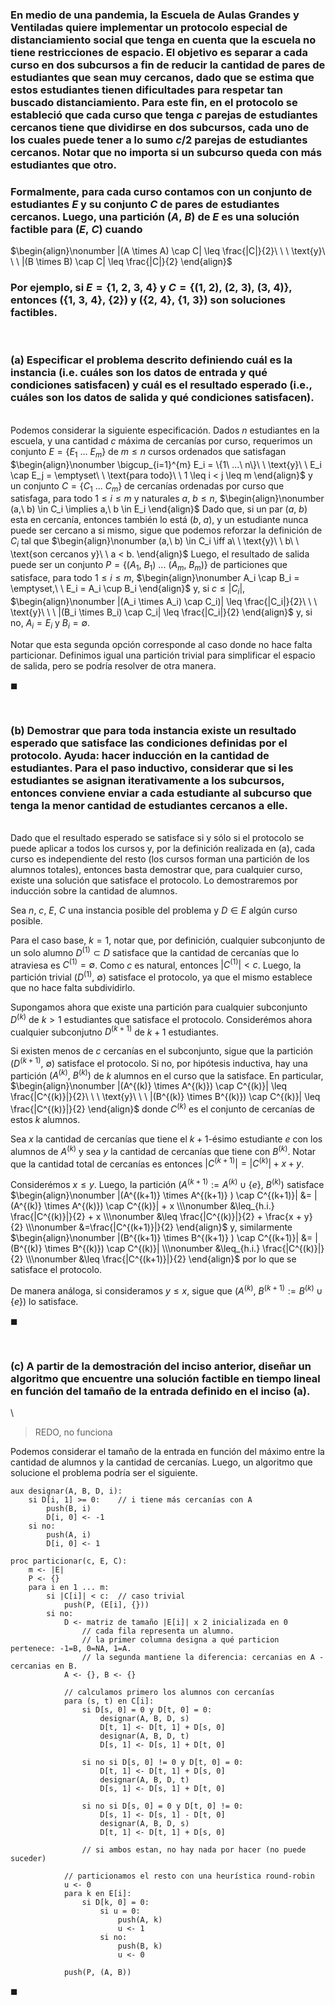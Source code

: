 ### En medio de una pandemia, la Escuela de Aulas Grandes y Ventiladas quiere implementar un protocolo especial de distanciamiento social que tenga en cuenta que la escuela no tiene restricciones de espacio. El objetivo es separar a cada curso en dos subcursos a fin de reducir la cantidad de pares de estudiantes que sean muy cercanos, dado que se estima que estos estudiantes tienen dificultades para respetar tan buscado distanciamiento. Para este fin, en el protocolo se estableció que cada curso que tenga $c$ parejas de estudiantes cercanos tiene que dividirse en dos subcursos, cada uno de los cuales puede tener a lo sumo $c/2$ parejas de estudiantes cercanos. Notar que no importa si un subcurso queda con más estudiantes que otro.

### Formalmente, para cada curso contamos con un conjunto de estudiantes $E$ y su conjunto $C$ de pares de estudiantes cercanos. Luego, una partición $(A,\ B)$ de $E$ es una solución factible para $(E,\ C)$ cuando 

$\begin{align}\nonumber
    |(A \times A) \cap C| \leq \frac{|C|}{2}\ \ \ \text{y}\ \ \ |(B \times B) \cap C| \leq \frac{|C|}{2}
\end{align}$

### Por ejemplo, si $E = \{1,\ 2,\ 3,\ 4\}$ y $C = \{(1,\ 2),\ (2,\ 3),\ (3,\ 4)\}$, entonces $(\{1,\ 3,\ 4\},\ \{2\})$ y $(\{2,\ 4\},\ \{1,\ 3\})$ son soluciones factibles.

<br>

### (a) Especificar el problema descrito definiendo cuál es la instancia (i.e. cuáles son los datos de entrada y qué condiciones satisfacen) y cuál es el resultado esperado (i.e., cuáles son los datos de salida y qué condiciones satisfacen).

\
Podemos considerar la siguiente especificación. Dados $n$ estudiantes en la escuela, y una cantidad $c$ máxima de cercanías por curso, requerimos un conjunto $E = \{E_1\ ...\ E_m\}$ de $m \leq n$ cursos ordenados que satisfagan
$\begin{align}\nonumber
    \bigcup_{i=1}^{m} E_i = \{1\ ...\ n\}\ \ \text{y}\ \ E_i \cap E_j = \emptyset\ \ \text{para todo}\ \ 1 \leq i < j \leq m
\end{align}$
y un conjunto $C = \{C_1\ ...\ C_m\}$ de cercanías ordenadas por curso que satisfaga, para todo $1 \leq i \leq m$ y naturales $a,\ b \leq n$,
$\begin{align}\nonumber
    (a,\ b) \in C_i \implies a,\ b \in E_i
\end{align}$ 
Dado que, si un par $(a,\ b)$ esta en cercanía, entonces también lo está $(b,\ a)$, y un estudiante nunca puede ser cercano a si mismo, sigue que podemos reforzar la definición de $C_i$ tal que 
$\begin{align}\nonumber
 (a,\ b) \in C_i \iff a\ \ \text{y}\ \ b\ \ \text{son cercanos y}\ \ a < b.    
\end{align}$
Luego, el resultado de salida puede ser un conjunto $P = \{(A_1,\ B_1)\ ...\ (A_m,\ B_m)\}$ de particiones que satisface, para todo $1 \leq i \leq m$,
$\begin{align}\nonumber
    A_i \cap B_i = \emptyset,\ \ E_i = A_i \cup B_i
\end{align}$
y, si $c \leq |C_i|$,
$\begin{align}\nonumber
     |(A_i \times A_i) \cap C_i)| \leq \frac{|C_i|}{2}\ \ \ \text{y}\ \ \ |(B_i \times B_i) \cap C_i| \leq \frac{|C_i|}{2}
\end{align}$
y, si no, $A_i = E_i$ y $B_i = \emptyset$. 

Notar que esta segunda opción corresponde al caso donde no hace falta particionar. Definimos igual una partición trivial para simplificar el espacio de salida, pero se podría resolver de otra manera.

$\blacksquare$


<br>

### (b) Demostrar que para toda instancia existe un resultado esperado que satisface las condiciones definidas por el protocolo. Ayuda: hacer inducción en la cantidad de estudiantes. Para el paso inductivo, considerar que si les estudiantes se asignan iterativamente a los subcursos, entonces conviene enviar a cada estudiante al subcurso que tenga la menor cantidad de estudiantes cercanos a elle.

\
Dado que el resultado esperado se satisface si y sólo si el protocolo se puede aplicar a todos los cursos y, por la definición realizada en (a), cada curso es independiente del resto (los cursos forman una partición de los alumnos totales), entonces basta demostrar que, para cualquier curso, existe una solución que satisface el protocolo. Lo demostraremos por inducción sobre la cantidad de alumnos.

Sea $n,\ c,\ E,\ C$ una instancia posible del problema y $D \in E$ algún curso posible. 

Para el caso base, $k = 1$, notar que, por definición, cualquier subconjunto de un solo alumno $D^{(1)} \subset D$ satisface que la cantidad de cercanías que lo atraviesa es $C^{(1)} = \emptyset$. Como $c$ es natural, entonces $|C^{(1)}| < c$. Luego, la partición trivial $(D^{(1)},\ \emptyset)$ satisface el protocolo, ya que el mismo establece que no hace falta subdividirlo.

Supongamos ahora que existe una partición para cualquier subconjunto $D^{(k)}$ de $k > 1$ estudiantes que satisface el protocolo. Considerémos ahora cualquier subconjutno $D^{(k+1)}$ de $k + 1$ estudiantes. 

Si existen menos de $c$ cercanías en el subconjunto, sigue que la partición $(D^{(k+1)},\ \emptyset)$ satisface el protocolo. Si no, por hipótesis inductiva, hay una partición $(A^{(k)},\ B^{(k)})$ de $k$ alumnos en el curso que la satisface. En particular,
$\begin{align}\nonumber
    |(A^{(k)} \times A^{(k)}) \cap C^{(k)}| \leq \frac{|C^{(k)}|}{2}\ \ \ \text{y}\ \ \ |(B^{(k)} \times B^{(k)}) \cap C^{(k)}| \leq \frac{|C^{(k)}|}{2}
\end{align}$
donde $C^{(k)}$ es el conjunto de cercanías de estos $k$ alumnos.

Sea $x$ la cantidad de cercanías que tiene el $k + 1$-ésimo estudiante $e$ con los alumnos de $A^{(k)}$ y sea $y$ la cantidad de cercanías que tiene con $B^{(k)}$. Notar que la cantidad total de cercanías es entonces $|C^{(k+1)}| = |C^{(k)}| + x + y$. 

Considerémos $x \leq y$. Luego, la partición $(A^{(k+1)} := A^{(k)} \cup \{e\},\ B^{(k)})$ satisface
$\begin{align}\nonumber
    |(A^{(k+1)}  \times A^{(k+1)} ) \cap C^{(k+1)}| 
        &= |(A^{(k)} \times A^{(k)}) \cap C^{(k)}| + x \\\nonumber
        &\leq_{h.i.} \frac{|C^{(k)}|}{2} + x \\\nonumber
        &\leq \frac{|C^{(k)}|}{2} + \frac{x + y}{2} \\\nonumber
        &=\frac{|C^{(k+1)}|}{2}  
\end{align}$
y, similarmente
$\begin{align}\nonumber
    |(B^{(k+1)}  \times B^{(k+1)} ) \cap C^{(k+1)}|
        &= |(B^{(k)} \times B^{(k)}) \cap C^{(k)}| \\\nonumber
        &\leq_{h.i.} \frac{|C^{(k)}|}{2}  \\\nonumber
        &\leq \frac{|C^{(k+1)}|}{2}  
\end{align}$
por lo que se satisface el protocolo.

De manera análoga, si consideramos $y \leq x$, sigue que $(A^{(k)},\ B^{(k+1)} := B^{(k)} \cup \{e\})$ lo satisface. 

$\blacksquare$


<br>

### (c) A partir de la demostración del inciso anterior, diseñar un algoritmo que encuentre una solución factible en tiempo lineal en función del tamaño de la entrada definido en el inciso (a).

\
> REDO, no funciona

Podemos considerar el tamaño de la entrada en función del máximo entre la cantidad de alumnos y la cantidad de cercanías. Luego, un algoritmo que solucione el problema podría ser el siguiente.

```
aux designar(A, B, D, i):
    si D[i, 1] >= 0:    // i tiene más cercanías con A
        push(B, i)
        D[i, 0] <- -1
    si no:
        push(A, i)
        D[i, 0] <- 1

proc particionar(c, E, C):
    m <- |E|
    P <- {}
    para i en 1 ... m:
        si |C[i]| < c:  // caso trivial
            push(P, (E[i], {}))
        si no:
            D <- matriz de tamaño |E[i]| x 2 inicializada en 0
                // cada fila representa un alumno.
                // la primer columna designa a qué particion pertenece: -1=B, 0=NA, 1=A.
                // la segunda mantiene la diferencia: cercanias en A - cercanias en B.
            A <- {}, B <- {}

            // calculamos primero los alumnos con cercanías
            para (s, t) en C[i]:
                si D[s, 0] = 0 y D[t, 0] = 0:
                    designar(A, B, D, s)
                    D[t, 1] <- D[t, 1] + D[s, 0]
                    designar(A, B, D, t)
                    D[s, 1] <- D[s, 1] + D[t, 0]

                si no si D[s, 0] != 0 y D[t, 0] = 0:
                    D[t, 1] <- D[t, 1] + D[s, 0]
                    designar(A, B, D, t)
                    D[s, 1] <- D[s, 1] + D[t, 0]

                si no si D[s, 0] = 0 y D[t, 0] != 0:
                    D[s, 1] <- D[s, 1] - D[t, 0]
                    designar(A, B, D, s)
                    D[t, 1] <- D[t, 1] + D[s, 0]

                // si ambos estan, no hay nada por hacer (no puede suceder)

            // particionamos el resto con una heurística round-robin
            u <- 0
            para k en E[i]:
                si D[k, 0] = 0:
                    si u = 0:
                        push(A, k)
                        u <- 1
                    si no:
                        push(B, k)
                        u <- 0

            push(P, (A, B))            
```

$\blacksquare$
